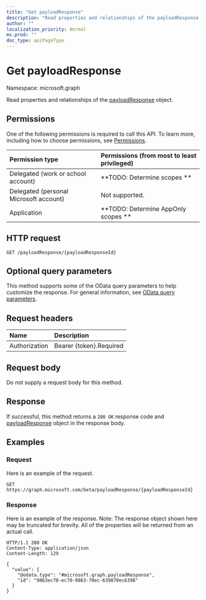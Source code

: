 ```yaml
---
title: "Get payloadResponse"
description: "Read properties and relationships of the payloadResponse object."
author: ""
localization_priority: Normal
ms.prod: ""
doc_type: apiPageType
---
```


# Get payloadResponse

Namespace: microsoft.graph

Read properties and relationships of the [payloadResponse](../resources/payloadresponse.md) object.

## Permissions
One of the following permissions is required to call this API. To learn more, including how to choose permissions, see [Permissions](/concepts/permissions-reference.md).

|Permission type|Permissions (from most to least privileged)|
|:---|:---|
|Delegated (work or school account)|**TODO: Determine scopes **|
|Delegated (personal Microsoft account)|Not supported.|
|Application|**TODO: Determine AppOnly scopes **|

## HTTP request
<!-- {
  "blockType": "ignored"
}
-->
``` http
GET /payloadResponse/{payloadResponseId}
```

## Optional query parameters
This method supports some of the OData query parameters to help customize the response. For general information, see [OData query parameters](/graph/query-parameters).

## Request headers
|Name|Description|
|:---|:---|
|Authorization|Bearer {token}.Required|

## Request body
Do not supply a request body for this method.

## Response
If successful, this method returns a `200 OK` response code and [payloadResponse](../resources/payloadresponse.md) object in the response body.

## Examples

### Request
Here is an example of the request.
<!-- {
  "blockType": "request",
  "name": "get_payloadresponse"
}
-->
``` http
GET https://graph.microsoft.com/beta/payloadResponse/{payloadResponseId}
```

### Response
Here is an example of the response. Note: The response object shown here may be truncated for brevity. All of the properties will be returned from an actual call.
<!-- {
  "blockType": "response",
  "truncated": true,
  "@odata.type": "microsoft.graph.payloadResponse"
}
-->
``` http
HTTP/1.1 200 OK
Content-Type: application/json
Content-Length: 129

{
  "value": {
    "@odata.type": "#microsoft.graph.payloadResponse",
    "id": "9863ec70-ec70-9863-70ec-639870ec6398"
  }
}
```


